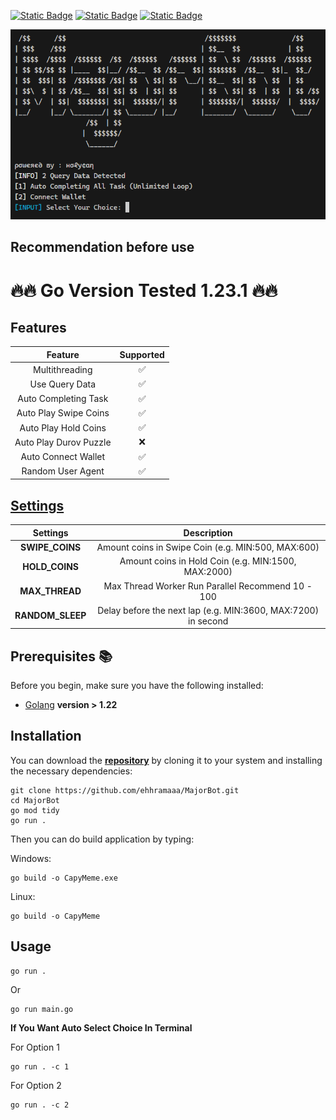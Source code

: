 [![Static Badge](https://img.shields.io/badge/Telegram-Bot%20Link-Link?style=for-the-badge&logo=Telegram&logoColor=white&logoSize=auto&color=blue)](https://t.me/major/start?startapp=5024522783)
[![Static Badge](https://img.shields.io/badge/Telegram-Channel%20Link-Link?style=for-the-badge&logo=Telegram&logoColor=white&logoSize=auto&color=blue)](https://t.me/bansos_code)
[![Static Badge](https://img.shields.io/badge/Telegram-Chat%20Link-Link?style=for-the-badge&logo=Telegram&logoColor=white&logoSize=auto&color=blue)](https://t.me/bansos_code_chat)

![demo](https://raw.githubusercontent.com/ehhramaaa/MajorBot/main/assets/Screenshot_1.png)

## Recommendation before use

# 🔥🔥 Go Version Tested 1.23.1 🔥🔥

## Features

|        Feature         | Supported |
| :--------------------: | :-------: |
|     Multithreading     |    ✅     |
|     Use Query Data     |    ✅     |
|  Auto Completing Task  |    ✅     |
| Auto Play Swipe Coins  |    ✅     |
|  Auto Play Hold Coins  |    ✅     |
| Auto Play Durov Puzzle |    ❌     |
|  Auto Connect Wallet   |    ✅     |
|   Random User Agent    |    ✅     |

## [Settings](https://github.com/ehhramaaa/MajorBot/blob/main/config.yml)

|     Settings     |                          Description                          |
| :--------------: | :-----------------------------------------------------------: |
| **SWIPE_COINS**  |      Amount coins in Swipe Coin (e.g. MIN:500, MAX:600)       |
|  **HOLD_COINS**  |      Amount coins in Hold Coin (e.g. MIN:1500, MAX:2000)      |
|  **MAX_THREAD**  |       Max Thread Worker Run Parallel Recommend 10 - 100       |
| **RANDOM_SLEEP** | Delay before the next lap (e.g. MIN:3600, MAX:7200) in second |

## Prerequisites 📚

Before you begin, make sure you have the following installed:

- [Golang](https://go.dev/doc/install) **version > 1.22**

## Installation

You can download the [**repository**](https://github.com/ehhramaaa/agent301.git) by cloning it to your system and installing the necessary dependencies:

```shell
git clone https://github.com/ehhramaaa/MajorBot.git
cd MajorBot
go mod tidy
go run .
```

Then you can do build application by typing:

Windows:

```shell
go build -o CapyMeme.exe
```

Linux:

```shell
go build -o CapyMeme
```

## Usage

```shell
go run .
```

Or

```shell
go run main.go
```

**If You Want Auto Select Choice In Terminal**

For Option 1

```shell
go run . -c 1
```

For Option 2

```shell
go run . -c 2
```

